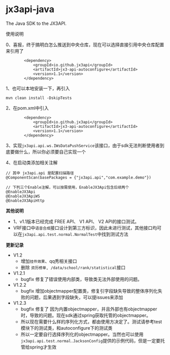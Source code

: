 # jx3api-java

The Java SDK to the JX3API.

使用说明

0、喜报，终于搞明白怎么推送到中央仓库，现在可以选择直接引用中央仓库配置来引用了

```
        <dependency>
            <groupId>io.github.jx3api</groupId>
            <artifactId>jx3-api-autoconfigure</artifactId>
            <version>1.1</version>
        </dependency>         
```

1、也可以本地安装一下，再引入

```
mvn clean install -DskipTests
```

2、在pom.xml中引入

```
        <dependency>
            <groupId>io.github.jx3api</groupId>
            <artifactId>jx3-api-autoconfigure</artifactId>
            <version>1.1</version>
        </dependency>         
```

3、实现`jx3api.api.ws.IWsDataPushService`该接口，由于sdk无法判断使用者到底要做什么，所以你必须要自己实现一个

4、在启动类添加相关注解

```
// 其中 jx3api.api 是配置扫描路径
@ComponentScan(basePackages = {"jx3api.api","com.example.demo"})

// 下列三个Enable注解，可以按需使用，EnableJX3Api包含后续两个
@EnableJX3Api
@EnableJX3ApiWS
@EnableJX3ApiHttp

```

**其他说明**

- 1、v1.1版本已经完成 FREE API、 V1 API、 V2 API的接口测试。
- VRF接口中`语音合成`接口设计到第三方标识，因此未进行测试，其他接口均可以在`jx3api.api.test.normal.NormalTest`中找到测试方法

**更新记录**

- V1.2
    - 增加`挂件效果`、qq秀相关接口
    - 删除 `资历榜单, /data/school/rank/statistical`接口
- V1.2.1
  - bugfix 修复了错误使用内部类，导致类无法外部使用的问题。
- V1.2.2
  - bugfix 增加objectmapper配置类，修复引字段缺失导致的整体序列化失败的问题，后果遇到字段缺失，可以提issues来添加
- V1.2.3
  - bugfix 修复了 因为内置objectmapper，并且外部也有objectmapper时，导致的问题。现在sdk通过spring获取托管的objectmapper。
  - 所以现在需要什么样的序列化方式，都由使用方决定了。测试请参考test模块下的测试类，和autoconfigure下的测试类
  - 所以一定要自行选择序列化的objectmapper。当然也可以使用`jx3api.api.test.normal.JacksonConfig`提供的示例代码，但是一定要托管给spring才生效
